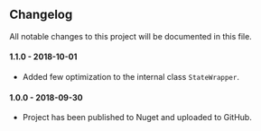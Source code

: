 ## Changelog
All notable changes to this project will be documented in this file.

#### 1.1.0 - 2018-10-01
* Added few optimization to the internal class ```StateWrapper```.

#### 1.0.0 - 2018-09-30
* Project has been published to Nuget and uploaded to GitHub.